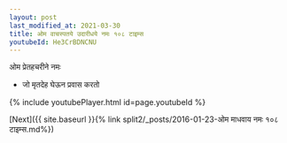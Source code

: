 ```yaml
---
layout: post
last_modified_at: 2021-03-30
title: ओम वाचस्पतये उदारीधये नमः १०८ टाइम्स
youtubeId: He3CrBDNCNU
---
```

 
 
 ओम प्रेतहचरीने नमः  
 
 -  जो मृतदेह घेऊन प्रवास करतो 
 
  
 
  
 
 
 
 
 
 


{% include youtubePlayer.html id=page.youtubeId %}
 
[Next]({{ site.baseurl }}{% link  split2/_posts/2016-01-23-ओम माधवाय नमः १०८ टाइम्स.md%})
 

